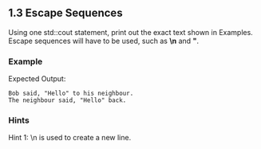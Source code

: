 ## 1.3 Escape Sequences

Using one std::cout statement, print out the exact text shown in Examples. Escape sequences will have to be used, such as **\n** and **\"**.

### Example

Expected Output:

```
Bob said, "Hello" to his neighbour.
The neighbour said, "Hello" back.
```

### Hints

Hint 1: \n is used to create a new line.
